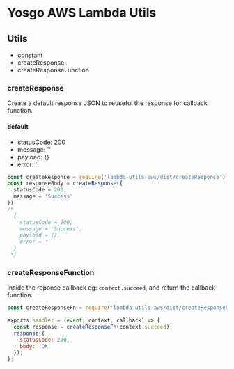 # Yosgo AWS Lambda Utils

## Utils

* constant
* createResponse
* createResponseFunction

### createResponse

Create a default response JSON to reuseful the response for callback function.

#### default

* statusCode: 200
* message: ''
* payload: {}
* error: ''

```javascript
const createResponse = require('lambda-utils-aws/dist/createResponse');
const responseBody = createResponse({
  statusCode = 200,
  message = 'Success'
})
/*
  {
    statusCode = 200,
    message = 'Success',
    payload = {},
    error = ''
  }
 */
```

### createResponseFunction

Inside the reponse callback eg: `context.succeed`, and return the callback function.

```javascript
const createResponseFn = require('lambda-utils-aws/dist/createResponseFunction');

exports.handler = (event, context, callback) => {
  const response = createResponseFn(context.succeed);
  response({
    statusCode: 200,
    body: 'OK'
  });
};
```
